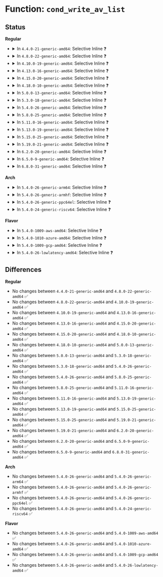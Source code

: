 # Function: <code>cond_write_av_list</code>

## Status
<b>Regular</b>
<ul>
<li>
<details>
<summary>In <code>4.4.0-21-generic-amd64</code>: Selective Inline ❓</summary>

```c
int cond_write_av_list(struct policydb * p, struct cond_av_list * list, struct policy_file * fp)
```

```json
{
  "name": "cond_write_av_list",
  "collision_type": "Unique Static",
  "inline_type": "Selective",
  "funcs": [
    {
      "addr": 18446744071582362480,
      "name": "cond_write_av_list",
      "external": false,
      "loc": "security/selinux/ss/conditional.c:525",
      "file": "security/selinux/ss/conditional.c",
      "inline": "not declared, inlined",
      "caller_inline": [],
      "caller_func": [
        "security/selinux/ss/conditional.c:cond_write_list",
        "security/selinux/ss/conditional.c:cond_write_list"
      ]
    }
  ],
  "symbols": [
    {
      "addr": 18446744071582362480,
      "name": "cond_write_av_list",
      "section": ".text",
      "bind": "STB_LOCAL",
      "size": 129
    }
  ]
}
```
</details>
</li>
<li>
<details>
<summary>In <code>4.8.0-22-generic-amd64</code>: Selective Inline ❓</summary>

```c
int cond_write_av_list(struct policydb * p, struct cond_av_list * list, struct policy_file * fp)
```

```json
{
  "name": "cond_write_av_list",
  "collision_type": "Unique Static",
  "inline_type": "Selective",
  "funcs": [
    {
      "addr": 18446744071582583584,
      "name": "cond_write_av_list",
      "external": false,
      "loc": "security/selinux/ss/conditional.c:525",
      "file": "security/selinux/ss/conditional.c",
      "inline": "not declared, inlined",
      "caller_inline": [],
      "caller_func": [
        "security/selinux/ss/conditional.c:cond_write_list",
        "security/selinux/ss/conditional.c:cond_write_list"
      ]
    }
  ],
  "symbols": [
    {
      "addr": 18446744071582583584,
      "name": "cond_write_av_list",
      "section": ".text",
      "bind": "STB_LOCAL",
      "size": 129
    }
  ]
}
```
</details>
</li>
<li>
<details>
<summary>In <code>4.10.0-19-generic-amd64</code>: Selective Inline ❓</summary>

```c
int cond_write_av_list(struct policydb * p, struct cond_av_list * list, struct policy_file * fp)
```

```json
{
  "name": "cond_write_av_list",
  "collision_type": "Unique Static",
  "inline_type": "Selective",
  "funcs": [
    {
      "addr": 18446744071582676800,
      "name": "cond_write_av_list",
      "external": false,
      "loc": "security/selinux/ss/conditional.c:527",
      "file": "security/selinux/ss/conditional.c",
      "inline": "not declared, inlined",
      "caller_inline": [],
      "caller_func": [
        "security/selinux/ss/conditional.c:cond_write_list",
        "security/selinux/ss/conditional.c:cond_write_list"
      ]
    }
  ],
  "symbols": [
    {
      "addr": 18446744071582676800,
      "name": "cond_write_av_list",
      "section": ".text",
      "bind": "STB_LOCAL",
      "size": 129
    }
  ]
}
```
</details>
</li>
<li>
<details>
<summary>In <code>4.13.0-16-generic-amd64</code>: Selective Inline ❓</summary>

```c
int cond_write_av_list(struct policydb * p, struct cond_av_list * list, struct policy_file * fp)
```

```json
{
  "name": "cond_write_av_list",
  "collision_type": "Unique Static",
  "inline_type": "Selective",
  "funcs": [
    {
      "addr": 18446744071582769632,
      "name": "cond_write_av_list",
      "external": false,
      "loc": "security/selinux/ss/conditional.c:528",
      "file": "security/selinux/ss/conditional.c",
      "inline": "not declared, inlined",
      "caller_inline": [],
      "caller_func": [
        "security/selinux/ss/conditional.c:cond_write_list",
        "security/selinux/ss/conditional.c:cond_write_list"
      ]
    }
  ],
  "symbols": [
    {
      "addr": 18446744071582769632,
      "name": "cond_write_av_list",
      "section": ".text",
      "bind": "STB_LOCAL",
      "size": 125
    }
  ]
}
```
</details>
</li>
<li>
<details>
<summary>In <code>4.15.0-20-generic-amd64</code>: Selective Inline ❓</summary>

```c
int cond_write_av_list(struct policydb * p, struct cond_av_list * list, struct policy_file * fp)
```

```json
{
  "name": "cond_write_av_list",
  "collision_type": "Unique Static",
  "inline_type": "Selective",
  "funcs": [
    {
      "addr": 18446744071582925696,
      "name": "cond_write_av_list",
      "external": false,
      "loc": "security/selinux/ss/conditional.c:527",
      "file": "security/selinux/ss/conditional.c",
      "inline": "not declared, inlined",
      "caller_inline": [],
      "caller_func": [
        "security/selinux/ss/conditional.c:cond_write_list",
        "security/selinux/ss/conditional.c:cond_write_list"
      ]
    }
  ],
  "symbols": [
    {
      "addr": 18446744071582925696,
      "name": "cond_write_av_list",
      "section": ".text",
      "bind": "STB_LOCAL",
      "size": 125
    }
  ]
}
```
</details>
</li>
<li>
<details>
<summary>In <code>4.18.0-10-generic-amd64</code>: Selective Inline ❓</summary>

```c
int cond_write_av_list(struct policydb * p, struct cond_av_list * list, struct policy_file * fp)
```

```json
{
  "name": "cond_write_av_list",
  "collision_type": "Unique Static",
  "inline_type": "Selective",
  "funcs": [
    {
      "addr": 18446744071583125520,
      "name": "cond_write_av_list",
      "external": false,
      "loc": "security/selinux/ss/conditional.c:527",
      "file": "security/selinux/ss/conditional.c",
      "inline": "not declared, inlined",
      "caller_inline": [],
      "caller_func": [
        "security/selinux/ss/conditional.c:cond_write_list",
        "security/selinux/ss/conditional.c:cond_write_list"
      ]
    }
  ],
  "symbols": [
    {
      "addr": 18446744071583125520,
      "name": "cond_write_av_list",
      "section": ".text",
      "bind": "STB_LOCAL",
      "size": 125
    }
  ]
}
```
</details>
</li>
<li>
<details>
<summary>In <code>5.0.0-13-generic-amd64</code>: Selective Inline ❓</summary>

```c
int cond_write_av_list(struct policydb * p, struct cond_av_list * list, struct policy_file * fp)
```

```json
{
  "name": "cond_write_av_list",
  "collision_type": "Unique Static",
  "inline_type": "Selective",
  "funcs": [
    {
      "addr": 18446744071583241664,
      "name": "cond_write_av_list",
      "external": false,
      "loc": "security/selinux/ss/conditional.c:527",
      "file": "security/selinux/ss/conditional.c",
      "inline": "not declared, inlined",
      "caller_inline": [],
      "caller_func": [
        "security/selinux/ss/conditional.c:cond_write_list",
        "security/selinux/ss/conditional.c:cond_write_list"
      ]
    }
  ],
  "symbols": [
    {
      "addr": 18446744071583241664,
      "name": "cond_write_av_list",
      "section": ".text",
      "bind": "STB_LOCAL",
      "size": 125
    }
  ]
}
```
</details>
</li>
<li>
<details>
<summary>In <code>5.3.0-18-generic-amd64</code>: Selective Inline ❓</summary>

```c
int cond_write_av_list(struct policydb * p, struct cond_av_list * list, struct policy_file * fp)
```

```json
{
  "name": "cond_write_av_list",
  "collision_type": "Unique Static",
  "inline_type": "Selective",
  "funcs": [
    {
      "addr": 18446744071583428736,
      "name": "cond_write_av_list",
      "external": false,
      "loc": "security/selinux/ss/conditional.c:521",
      "file": "security/selinux/ss/conditional.c",
      "inline": "not declared, inlined",
      "caller_inline": [],
      "caller_func": [
        "security/selinux/ss/conditional.c:cond_write_list",
        "security/selinux/ss/conditional.c:cond_write_list"
      ]
    }
  ],
  "symbols": [
    {
      "addr": 18446744071583428736,
      "name": "cond_write_av_list",
      "section": ".text",
      "bind": "STB_LOCAL",
      "size": 125
    }
  ]
}
```
</details>
</li>
<li>
<details>
<summary>In <code>5.4.0-26-generic-amd64</code>: Selective Inline ❓</summary>

```c
int cond_write_av_list(struct policydb * p, struct cond_av_list * list, struct policy_file * fp)
```

```json
{
  "name": "cond_write_av_list",
  "collision_type": "Unique Static",
  "inline_type": "Selective",
  "funcs": [
    {
      "addr": 18446744071583534640,
      "name": "cond_write_av_list",
      "external": false,
      "loc": "security/selinux/ss/conditional.c:521",
      "file": "security/selinux/ss/conditional.c",
      "inline": "not declared, inlined",
      "caller_inline": [],
      "caller_func": [
        "security/selinux/ss/conditional.c:cond_write_list",
        "security/selinux/ss/conditional.c:cond_write_list"
      ]
    }
  ],
  "symbols": [
    {
      "addr": 18446744071583534640,
      "name": "cond_write_av_list",
      "section": ".text",
      "bind": "STB_LOCAL",
      "size": 125
    }
  ]
}
```
</details>
</li>
<li>
<details>
<summary>In <code>5.8.0-25-generic-amd64</code>: Selective Inline ❓</summary>

```c
int cond_write_av_list(struct policydb * p, struct cond_av_list * list, struct policy_file * fp)
```

```json
{
  "name": "cond_write_av_list",
  "collision_type": "Unique Static",
  "inline_type": "Selective",
  "funcs": [
    {
      "addr": 18446744071583884416,
      "name": "cond_write_av_list",
      "external": false,
      "loc": "security/selinux/ss/conditional.c:479",
      "file": "security/selinux/ss/conditional.c",
      "inline": "not declared, inlined",
      "caller_inline": [],
      "caller_func": [
        "security/selinux/ss/conditional.c:cond_write_node",
        "security/selinux/ss/conditional.c:cond_write_node"
      ]
    }
  ],
  "symbols": [
    {
      "addr": 18446744071583884416,
      "name": "cond_write_av_list",
      "section": ".text",
      "bind": "STB_LOCAL",
      "size": 110
    }
  ]
}
```
</details>
</li>
<li>
<details>
<summary>In <code>5.11.0-16-generic-amd64</code>: Selective Inline ❓</summary>

```c
int cond_write_av_list(struct policydb * p, struct cond_av_list * list, struct policy_file * fp)
```

```json
{
  "name": "cond_write_av_list",
  "collision_type": "Unique Static",
  "inline_type": "Selective",
  "funcs": [
    {
      "addr": 18446744071584003648,
      "name": "cond_write_av_list",
      "external": false,
      "loc": "security/selinux/ss/conditional.c:479",
      "file": "security/selinux/ss/conditional.c",
      "inline": "not declared, inlined",
      "caller_inline": [],
      "caller_func": [
        "security/selinux/ss/conditional.c:cond_write_node",
        "security/selinux/ss/conditional.c:cond_write_node"
      ]
    }
  ],
  "symbols": [
    {
      "addr": 18446744071584003648,
      "name": "cond_write_av_list",
      "section": ".text",
      "bind": "STB_LOCAL",
      "size": 110
    }
  ]
}
```
</details>
</li>
<li>
<details>
<summary>In <code>5.13.0-19-generic-amd64</code>: Selective Inline ❓</summary>

```c
int cond_write_av_list(struct policydb * p, struct cond_av_list * list, struct policy_file * fp)
```

```json
{
  "name": "cond_write_av_list",
  "collision_type": "Unique Static",
  "inline_type": "Selective",
  "funcs": [
    {
      "addr": 18446744071584031552,
      "name": "cond_write_av_list",
      "external": false,
      "loc": "security/selinux/ss/conditional.c:479",
      "file": "security/selinux/ss/conditional.c",
      "inline": "not declared, inlined",
      "caller_inline": [],
      "caller_func": [
        "security/selinux/ss/conditional.c:cond_write_list",
        "security/selinux/ss/conditional.c:cond_write_list"
      ]
    }
  ],
  "symbols": [
    {
      "addr": 18446744071584031552,
      "name": "cond_write_av_list",
      "section": ".text",
      "bind": "STB_LOCAL",
      "size": 110
    }
  ]
}
```
</details>
</li>
<li>
<details>
<summary>In <code>5.15.0-25-generic-amd64</code>: Selective Inline ❓</summary>

```c
int cond_write_av_list(struct policydb * p, struct cond_av_list * list, struct policy_file * fp)
```

```json
{
  "name": "cond_write_av_list",
  "collision_type": "Unique Static",
  "inline_type": "Selective",
  "funcs": [
    {
      "addr": 18446744071584402848,
      "name": "cond_write_av_list",
      "external": false,
      "loc": "security/selinux/ss/conditional.c:481",
      "file": "security/selinux/ss/conditional.c",
      "inline": "not declared, inlined",
      "caller_inline": [],
      "caller_func": [
        "security/selinux/ss/conditional.c:cond_write_list",
        "security/selinux/ss/conditional.c:cond_write_list"
      ]
    }
  ],
  "symbols": [
    {
      "addr": 18446744071584402848,
      "name": "cond_write_av_list",
      "section": ".text",
      "bind": "STB_LOCAL",
      "size": 110
    }
  ]
}
```
</details>
</li>
<li>
<details>
<summary>In <code>5.19.0-21-generic-amd64</code>: Selective Inline ❓</summary>

```c
int cond_write_av_list(struct policydb * p, struct cond_av_list * list, struct policy_file * fp)
```

```json
{
  "name": "cond_write_av_list",
  "collision_type": "Unique Static",
  "inline_type": "Selective",
  "funcs": [
    {
      "addr": 18446744071585029344,
      "name": "cond_write_av_list",
      "external": false,
      "loc": "security/selinux/ss/conditional.c:481",
      "file": "security/selinux/ss/conditional.c",
      "inline": "not declared, inlined",
      "caller_inline": [],
      "caller_func": [
        "security/selinux/ss/conditional.c:cond_write_list",
        "security/selinux/ss/conditional.c:cond_write_list"
      ]
    }
  ],
  "symbols": [
    {
      "addr": 18446744071585029344,
      "name": "cond_write_av_list",
      "section": ".text",
      "bind": "STB_LOCAL",
      "size": 150
    }
  ]
}
```
</details>
</li>
<li>
<details>
<summary>In <code>6.2.0-20-generic-amd64</code>: Selective Inline ❓</summary>

```c
int cond_write_av_list(struct policydb * p, struct cond_av_list * list, struct policy_file * fp)
```

```json
{
  "name": "cond_write_av_list",
  "collision_type": "Unique Static",
  "inline_type": "Selective",
  "funcs": [
    {
      "addr": 18446744071585748160,
      "name": "cond_write_av_list",
      "external": false,
      "loc": "security/selinux/ss/conditional.c:481",
      "file": "security/selinux/ss/conditional.c",
      "inline": "not declared, inlined",
      "caller_inline": [],
      "caller_func": [
        "security/selinux/ss/conditional.c:cond_write_list",
        "security/selinux/ss/conditional.c:cond_write_list"
      ]
    }
  ],
  "symbols": [
    {
      "addr": 18446744071585748160,
      "name": "cond_write_av_list",
      "section": ".text",
      "bind": "STB_LOCAL",
      "size": 150
    }
  ]
}
```
</details>
</li>
<li>
<details>
<summary>In <code>6.5.0-9-generic-amd64</code>: Selective Inline ❓</summary>

```c
int cond_write_av_list(struct policydb * p, struct cond_av_list * list, struct policy_file * fp)
```

```json
{
  "name": "cond_write_av_list",
  "collision_type": "Unique Static",
  "inline_type": "Selective",
  "funcs": [
    {
      "addr": 18446744071585977008,
      "name": "cond_write_av_list",
      "external": false,
      "loc": "security/selinux/ss/conditional.c:481",
      "file": "security/selinux/ss/conditional.c",
      "inline": "not declared, inlined",
      "caller_inline": [],
      "caller_func": [
        "security/selinux/ss/conditional.c:cond_write_list",
        "security/selinux/ss/conditional.c:cond_write_list"
      ]
    }
  ],
  "symbols": [
    {
      "addr": 18446744071585977008,
      "name": "cond_write_av_list",
      "section": ".text",
      "bind": "STB_LOCAL",
      "size": 177
    }
  ]
}
```
</details>
</li>
<li>
<details>
<summary>In <code>6.8.0-31-generic-amd64</code>: Selective Inline ❓</summary>

```c
int cond_write_av_list(struct policydb * p, struct cond_av_list * list, struct policy_file * fp)
```

```json
{
  "name": "cond_write_av_list",
  "collision_type": "Unique Static",
  "inline_type": "Selective",
  "funcs": [
    {
      "addr": 18446744071586224288,
      "name": "cond_write_av_list",
      "external": false,
      "loc": "security/selinux/ss/conditional.c:481",
      "file": "security/selinux/ss/conditional.c",
      "inline": "not declared, inlined",
      "caller_inline": [],
      "caller_func": [
        "security/selinux/ss/conditional.c:cond_write_list",
        "security/selinux/ss/conditional.c:cond_write_list"
      ]
    }
  ],
  "symbols": [
    {
      "addr": 18446744071586224288,
      "name": "cond_write_av_list",
      "section": ".text",
      "bind": "STB_LOCAL",
      "size": 177
    }
  ]
}
```
</details>
</li>
</ul>
<b>Arch</b>
<ul>
<li>
<details>
<summary>In <code>5.4.0-26-generic-arm64</code>: Selective Inline ❓</summary>

```c
int cond_write_av_list(struct policydb * p, struct cond_av_list * list, struct policy_file * fp)
```

```json
{
  "name": "cond_write_av_list",
  "collision_type": "Unique Static",
  "inline_type": "Selective",
  "funcs": [
    {
      "addr": 18446603336495305096,
      "name": "cond_write_av_list",
      "external": false,
      "loc": "security/selinux/ss/conditional.c:521",
      "file": "security/selinux/ss/conditional.c",
      "inline": "not declared, inlined",
      "caller_inline": [],
      "caller_func": [
        "security/selinux/ss/conditional.c:cond_write_list",
        "security/selinux/ss/conditional.c:cond_write_list"
      ]
    }
  ],
  "symbols": [
    {
      "addr": 18446603336495305096,
      "name": "cond_write_av_list",
      "section": ".text",
      "bind": "STB_LOCAL",
      "size": 200
    }
  ]
}
```
</details>
</li>
<li>
<details>
<summary>In <code>5.4.0-26-generic-armhf</code>: Selective Inline ❓</summary>

```c
int cond_write_av_list(struct policydb * p, struct cond_av_list * list, struct policy_file * fp)
```

```json
{
  "name": "cond_write_av_list",
  "collision_type": "Unique Static",
  "inline_type": "Selective",
  "funcs": [
    {
      "addr": 3228683708,
      "name": "cond_write_av_list",
      "external": false,
      "loc": "security/selinux/ss/conditional.c:521",
      "file": "security/selinux/ss/conditional.c",
      "inline": "not declared, inlined",
      "caller_inline": [],
      "caller_func": [
        "security/selinux/ss/conditional.c:cond_write_list",
        "security/selinux/ss/conditional.c:cond_write_list"
      ]
    }
  ],
  "symbols": [
    {
      "addr": 3228683708,
      "name": "cond_write_av_list",
      "section": ".text",
      "bind": "STB_LOCAL",
      "size": 172
    }
  ]
}
```
</details>
</li>
<li>
<details>
<summary>In <code>5.4.0-26-generic-ppc64el</code>: Selective Inline ❓</summary>

```c
int cond_write_av_list(struct policydb * p, struct cond_av_list * list, struct policy_file * fp)
```

```json
{
  "name": "cond_write_av_list",
  "collision_type": "Unique Static",
  "inline_type": "Selective",
  "funcs": [
    {
      "addr": 13835058055289291616,
      "name": "cond_write_av_list",
      "external": false,
      "loc": "security/selinux/ss/conditional.c:521",
      "file": "security/selinux/ss/conditional.c",
      "inline": "not declared, inlined",
      "caller_inline": [],
      "caller_func": [
        "security/selinux/ss/conditional.c:cond_write_list",
        "security/selinux/ss/conditional.c:cond_write_list"
      ]
    }
  ],
  "symbols": [
    {
      "addr": 13835058055289291616,
      "name": "cond_write_av_list",
      "section": ".text",
      "bind": "STB_LOCAL",
      "size": 304
    }
  ]
}
```
</details>
</li>
<li>
<details>
<summary>In <code>5.4.0-24-generic-riscv64</code>: Selective Inline ❓</summary>

```c
int cond_write_av_list(struct policydb * p, struct cond_av_list * list, struct policy_file * fp)
```

```json
{
  "name": "cond_write_av_list",
  "collision_type": "Unique Static",
  "inline_type": "Selective",
  "funcs": [
    {
      "addr": 18446743936274522942,
      "name": "cond_write_av_list",
      "external": false,
      "loc": "security/selinux/ss/conditional.c:521",
      "file": "security/selinux/ss/conditional.c",
      "inline": "not declared, inlined",
      "caller_inline": [],
      "caller_func": [
        "security/selinux/ss/conditional.c:cond_write_list",
        "security/selinux/ss/conditional.c:cond_write_list"
      ]
    }
  ],
  "symbols": [
    {
      "addr": 18446743936274522942,
      "name": "cond_write_av_list",
      "section": ".text",
      "bind": "STB_LOCAL",
      "size": 204
    }
  ]
}
```
</details>
</li>
</ul>
<b>Flavor</b>
<ul>
<li>
<details>
<summary>In <code>5.4.0-1009-aws-amd64</code>: Selective Inline ❓</summary>

```c
int cond_write_av_list(struct policydb * p, struct cond_av_list * list, struct policy_file * fp)
```

```json
{
  "name": "cond_write_av_list",
  "collision_type": "Unique Static",
  "inline_type": "Selective",
  "funcs": [
    {
      "addr": 18446744071583503376,
      "name": "cond_write_av_list",
      "external": false,
      "loc": "security/selinux/ss/conditional.c:521",
      "file": "security/selinux/ss/conditional.c",
      "inline": "not declared, inlined",
      "caller_inline": [],
      "caller_func": [
        "security/selinux/ss/conditional.c:cond_write_list",
        "security/selinux/ss/conditional.c:cond_write_list"
      ]
    }
  ],
  "symbols": [
    {
      "addr": 18446744071583503376,
      "name": "cond_write_av_list",
      "section": ".text",
      "bind": "STB_LOCAL",
      "size": 125
    }
  ]
}
```
</details>
</li>
<li>
<details>
<summary>In <code>5.4.0-1010-azure-amd64</code>: Selective Inline ❓</summary>

```c
int cond_write_av_list(struct policydb * p, struct cond_av_list * list, struct policy_file * fp)
```

```json
{
  "name": "cond_write_av_list",
  "collision_type": "Unique Static",
  "inline_type": "Selective",
  "funcs": [
    {
      "addr": 18446744071583440432,
      "name": "cond_write_av_list",
      "external": false,
      "loc": "security/selinux/ss/conditional.c:521",
      "file": "security/selinux/ss/conditional.c",
      "inline": "not declared, inlined",
      "caller_inline": [],
      "caller_func": [
        "security/selinux/ss/conditional.c:cond_write_list",
        "security/selinux/ss/conditional.c:cond_write_list"
      ]
    }
  ],
  "symbols": [
    {
      "addr": 18446744071583440432,
      "name": "cond_write_av_list",
      "section": ".text",
      "bind": "STB_LOCAL",
      "size": 125
    }
  ]
}
```
</details>
</li>
<li>
<details>
<summary>In <code>5.4.0-1009-gcp-amd64</code>: Selective Inline ❓</summary>

```c
int cond_write_av_list(struct policydb * p, struct cond_av_list * list, struct policy_file * fp)
```

```json
{
  "name": "cond_write_av_list",
  "collision_type": "Unique Static",
  "inline_type": "Selective",
  "funcs": [
    {
      "addr": 18446744071583487152,
      "name": "cond_write_av_list",
      "external": false,
      "loc": "security/selinux/ss/conditional.c:521",
      "file": "security/selinux/ss/conditional.c",
      "inline": "not declared, inlined",
      "caller_inline": [],
      "caller_func": [
        "security/selinux/ss/conditional.c:cond_write_list",
        "security/selinux/ss/conditional.c:cond_write_list"
      ]
    }
  ],
  "symbols": [
    {
      "addr": 18446744071583487152,
      "name": "cond_write_av_list",
      "section": ".text",
      "bind": "STB_LOCAL",
      "size": 125
    }
  ]
}
```
</details>
</li>
<li>
<details>
<summary>In <code>5.4.0-26-lowlatency-amd64</code>: Selective Inline ❓</summary>

```c
int cond_write_av_list(struct policydb * p, struct cond_av_list * list, struct policy_file * fp)
```

```json
{
  "name": "cond_write_av_list",
  "collision_type": "Unique Static",
  "inline_type": "Selective",
  "funcs": [
    {
      "addr": 18446744071583583520,
      "name": "cond_write_av_list",
      "external": false,
      "loc": "security/selinux/ss/conditional.c:521",
      "file": "security/selinux/ss/conditional.c",
      "inline": "not declared, inlined",
      "caller_inline": [],
      "caller_func": [
        "security/selinux/ss/conditional.c:cond_write_list",
        "security/selinux/ss/conditional.c:cond_write_list"
      ]
    }
  ],
  "symbols": [
    {
      "addr": 18446744071583583520,
      "name": "cond_write_av_list",
      "section": ".text",
      "bind": "STB_LOCAL",
      "size": 125
    }
  ]
}
```
</details>
</li>
</ul>

## Differences
<b>Regular</b>
<ul>
<li>
No changes between <code>4.4.0-21-generic-amd64</code> and <code>4.8.0-22-generic-amd64</code> ✅
</li>
<li>
No changes between <code>4.8.0-22-generic-amd64</code> and <code>4.10.0-19-generic-amd64</code> ✅
</li>
<li>
No changes between <code>4.10.0-19-generic-amd64</code> and <code>4.13.0-16-generic-amd64</code> ✅
</li>
<li>
No changes between <code>4.13.0-16-generic-amd64</code> and <code>4.15.0-20-generic-amd64</code> ✅
</li>
<li>
No changes between <code>4.15.0-20-generic-amd64</code> and <code>4.18.0-10-generic-amd64</code> ✅
</li>
<li>
No changes between <code>4.18.0-10-generic-amd64</code> and <code>5.0.0-13-generic-amd64</code> ✅
</li>
<li>
No changes between <code>5.0.0-13-generic-amd64</code> and <code>5.3.0-18-generic-amd64</code> ✅
</li>
<li>
No changes between <code>5.3.0-18-generic-amd64</code> and <code>5.4.0-26-generic-amd64</code> ✅
</li>
<li>
No changes between <code>5.4.0-26-generic-amd64</code> and <code>5.8.0-25-generic-amd64</code> ✅
</li>
<li>
No changes between <code>5.8.0-25-generic-amd64</code> and <code>5.11.0-16-generic-amd64</code> ✅
</li>
<li>
No changes between <code>5.11.0-16-generic-amd64</code> and <code>5.13.0-19-generic-amd64</code> ✅
</li>
<li>
No changes between <code>5.13.0-19-generic-amd64</code> and <code>5.15.0-25-generic-amd64</code> ✅
</li>
<li>
No changes between <code>5.15.0-25-generic-amd64</code> and <code>5.19.0-21-generic-amd64</code> ✅
</li>
<li>
No changes between <code>5.19.0-21-generic-amd64</code> and <code>6.2.0-20-generic-amd64</code> ✅
</li>
<li>
No changes between <code>6.2.0-20-generic-amd64</code> and <code>6.5.0-9-generic-amd64</code> ✅
</li>
<li>
No changes between <code>6.5.0-9-generic-amd64</code> and <code>6.8.0-31-generic-amd64</code> ✅
</li>
</ul>
<b>Arch</b>
<ul>
<li>
No changes between <code>5.4.0-26-generic-amd64</code> and <code>5.4.0-26-generic-arm64</code> ✅
</li>
<li>
No changes between <code>5.4.0-26-generic-amd64</code> and <code>5.4.0-26-generic-armhf</code> ✅
</li>
<li>
No changes between <code>5.4.0-26-generic-amd64</code> and <code>5.4.0-26-generic-ppc64el</code> ✅
</li>
<li>
No changes between <code>5.4.0-26-generic-amd64</code> and <code>5.4.0-24-generic-riscv64</code> ✅
</li>
</ul>
<b>Flavor</b>
<ul>
<li>
No changes between <code>5.4.0-26-generic-amd64</code> and <code>5.4.0-1009-aws-amd64</code> ✅
</li>
<li>
No changes between <code>5.4.0-26-generic-amd64</code> and <code>5.4.0-1010-azure-amd64</code> ✅
</li>
<li>
No changes between <code>5.4.0-26-generic-amd64</code> and <code>5.4.0-1009-gcp-amd64</code> ✅
</li>
<li>
No changes between <code>5.4.0-26-generic-amd64</code> and <code>5.4.0-26-lowlatency-amd64</code> ✅
</li>
</ul>
